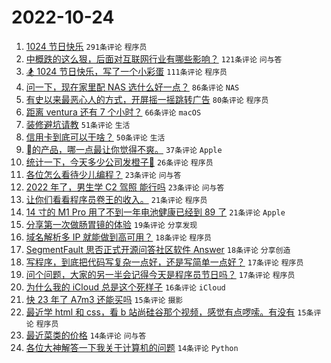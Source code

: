 # 2022-10-24

1. [1024 节日快乐](https://www.v2ex.com/t/889235) `291条评论` `程序员`
1. [中概跌的这么狠，后面对互联网行业有哪些影响？](https://www.v2ex.com/t/889320) `121条评论` `问与答`
1. [🏂 1024 节日快乐，写了一个小彩蛋](https://www.v2ex.com/t/889241) `111条评论` `程序员`
1. [问一下，现在家里配 NAS 选什么好一点？](https://www.v2ex.com/t/889287) `86条评论` `NAS`
1. [有史以来最恶心人的方式，开屏摇一摇跳转广告](https://www.v2ex.com/t/889339) `80条评论` `程序员`
1. [距离 ventura 还有 7 个小时？](https://www.v2ex.com/t/889234) `66条评论` `macOS`
1. [装修避坑请教](https://www.v2ex.com/t/889270) `51条评论` `生活`
1. [信用卡到底可以干啥？](https://www.v2ex.com/t/889399) `50条评论` `生活`
1. [的产品，哪一点最让你觉得不爽。](https://www.v2ex.com/t/889435) `37条评论` `Apple`
1. [统计一下，今天多少公司发橙子🤣](https://www.v2ex.com/t/889376) `26条评论` `程序员`
1. [各位怎么看待少儿编程？](https://www.v2ex.com/t/889429) `23条评论` `问与答`
1. [2022 年了，男生学 C2 驾照 能行吗](https://www.v2ex.com/t/889405) `23条评论` `问与答`
1. [让你们看看程序员卷王的收入。](https://www.v2ex.com/t/889386) `21条评论` `程序员`
1. [14 寸的 M1 Pro 用了不到一年电池健康已经到 89 了](https://www.v2ex.com/t/889342) `21条评论` `Apple`
1. [分享第一次做肠胃镜的体验](https://www.v2ex.com/t/889452) `19条评论` `分享发现`
1. [域名解析多 IP 就能做到高可用？](https://www.v2ex.com/t/889418) `18条评论` `程序员`
1. [SegmentFault 思否正式开源问答社区软件 Answer](https://www.v2ex.com/t/889331) `18条评论` `分享创造`
1. [写程序，到底把代码写复杂一点好，还是写简单一点好？](https://www.v2ex.com/t/889335) `17条评论` `程序员`
1. [问个问题，大家的另一半会记得今天是程序员节日吗？](https://www.v2ex.com/t/889249) `17条评论` `程序员`
1. [为什么我的 iCloud 总是这个死样子](https://www.v2ex.com/t/889328) `16条评论` `iCloud`
1. [快 23 年了 A7m3 还能买吗](https://www.v2ex.com/t/889406) `15条评论` `摄影`
1. [最近学 html 和 css，看 b 站尚硅谷那个视频，感觉有点啰嗦。有没有](https://www.v2ex.com/t/889389) `15条评论` `程序员`
1. [最近菜类的价格](https://www.v2ex.com/t/889390) `14条评论` `问与答`
1. [各位大神解答一下我关于计算机的问题](https://www.v2ex.com/t/889369) `14条评论` `Python`
